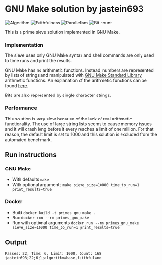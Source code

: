 # GNU Make solution by jastein693

![Algorithm](https://img.shields.io/badge/Algorithm-base-green) ![Faithfulness](https://img.shields.io/badge/Faithful-no-yellowgreen) ![Parallelism](https://img.shields.io/badge/Parallel-no-green) ![Bit count](https://img.shields.io/badge/Bits-unknown-yellowgreen)

This is a prime sieve solution implemented in GNU Make.

### Implementation

The sieve uses only GNU Make syntax and shell commands are only used to time runs and print the results.

GNU Make has no arithmetic functions. Instead, numbers are represented by lists of strings and manipulated with [GNU Make Standard Library](https://gmsl.jgc.org/) arithmetic functions. An explanation of the arithmetic functions can be found [here](https://www.cmcrossroads.com/article/learning-gnu-make-functions-arithmetic).

Bits are also represented by single character strings.

### Performance

This solution is very slow because of the lack of real arithmetic functionality. The use of large string lists seems to cause memory issues and it will crash long before it every reaches a limit of one million. For that reason, the default limit is set to 1000 and this solution is excluded from the automated benchmark.

## Run instructions

### GNU Make

- With defaults `make`
- With optional arguments `make sieve_size=10000 time_to_run=1 print_results=true`

### Docker

- Build `docker build -t primes_gnu_make .`
- Run `docker run --rm primes_gnu_make`
- Run with optional arguments `docker run --rm primes_gnu_make sieve_size=10000 time_to_run=1 print_results=true`

## Output

```
Passes: 22, Time: 6, Limit: 1000, Count: 168
jastein693;22;6;1;algorithm=base,faithful=no
```